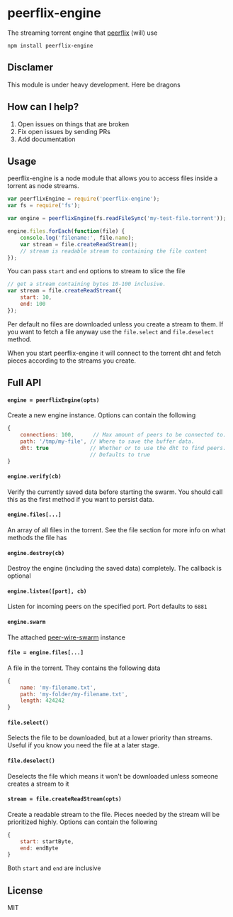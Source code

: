 # peerflix-engine

The streaming torrent engine that [peerflix](https://github.com/mafintosh/peerflix) (will) use

	npm install peerflix-engine

## Disclamer

This module is under heavy development. Here be dragons

## How can I help?

1. Open issues on things that are broken
2. Fix open issues by sending PRs
3. Add documentation

## Usage

peerflix-engine is a node module that allows you to access files inside a torrent as node streams.

``` js
var peerflixEngine = require('peerflix-engine');
var fs = require('fs');

var engine = peerflixEngine(fs.readFileSync('my-test-file.torrent'));

engine.files.forEach(function(file) {
	console.log('filename:', file.name);
	var stream = file.createReadStream();
	// stream is readable stream to containing the file content
});
```

You can pass `start` and `end` options to stream to slice the file

``` js
// get a stream containing bytes 10-100 inclusive.
var stream = file.createReadStream({
	start: 10,
	end: 100
});
```

Per default no files are downloaded unless you create a stream to them.
If you want to fetch a file anyway use the `file.select` and `file.deselect` method.

When you start peerflix-engine it will connect to the torrent dht
and fetch pieces according to the streams you create.

## Full API

#### `engine = peerflixEngine(opts)`

Create a new engine instance. Options can contain the following

``` js
{
	connections: 100,      // Max amount of peers to be connected to.
	path: '/tmp/my-file', // Where to save the buffer data.
	dht: true             // Whether or to use the dht to find peers.
	                      // Defaults to true
}
```

#### `engine.verify(cb)`

Verify the currently saved data before starting the swarm.
You should call this as the first method if you want to persist data.

#### `engine.files[...]`

An array of all files in the torrent. See the file section for more info on what methods the file has

#### `engine.destroy(cb)`

Destroy the engine (including the saved data) completely. The callback is optional

#### `engine.listen([port], cb)`

Listen for incoming peers on the specified port. Port defaults to `6881`

#### `engine.swarm`

The attached [peer-wire-swarm](https:/github.com/mafintosh/peer-wire-swarm) instance

#### `file = engine.files[...]`

A file in the torrent. They contains the following data

``` js
{
	name: 'my-filename.txt',
	path: 'my-folder/my-filename.txt',
	length: 424242
}
```

#### `file.select()`

Selects the file to be downloaded, but at a lower priority than streams.
Useful if you know you need the file at a later stage.

#### `file.deselect()`

Deselects the file which means it won't be downloaded unless someone creates a stream to it

#### `stream = file.createReadStream(opts)`

Create a readable stream to the file. Pieces needed by the stream will be prioritized highly.
Options can contain the following

``` js
{
	start: startByte,
	end: endByte
}
```

Both `start` and `end` are inclusive

## License

MIT